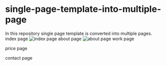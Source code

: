 # single-page-template-into-multiple-page
In this repository single page template is converted into multiple pages.
index page
![index page](https://user-images.githubusercontent.com/92078186/152928386-46037b02-d231-4b33-9c83-bd7688445908.png)
about page
![about page](https://user-images.githubusercontent.com/92078186/152928827-bca0780b-ff9f-4cb7-af5e-4c5e4c4eee8e.png)
work page

price page

contact page
